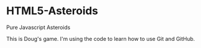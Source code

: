 HTML5-Asteroids
===============

Pure Javascript Asteroids

This is Doug's game.  I'm using the code to learn how to use Git and GitHub.
